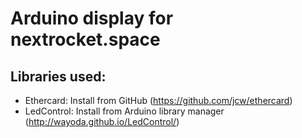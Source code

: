# Arduino display for nextrocket.space

## Libraries used:

- Ethercard: Install from GitHub (https://github.com/jcw/ethercard)
- LedControl: Install from Arduino library manager (http://wayoda.github.io/LedControl/)
